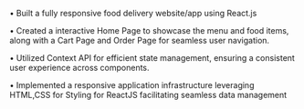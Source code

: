 • Built a fully responsive food delivery website/app using React.js 

• Created a interactive Home Page to showcase the menu and food items, along with a Cart Page and Order Page for
seamless user navigation.

• Utilized Context API for efficient state management, ensuring a consistent user experience across components.

• Implemented a responsive application infrastructure leveraging HTML,CSS for Styling for ReactJS facilitating seamless
data management
